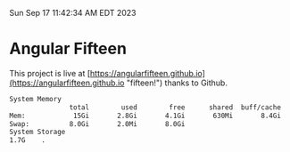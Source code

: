 Sun Sep 17 11:42:34 AM EDT 2023

# Angular Fifteen


This project is live at [https://angularfifteen.github.io](https://angularfifteen.github.io "fifteen!") thanks to Github.

```bash
System Memory
               total        used        free      shared  buff/cache   available
Mem:            15Gi       2.8Gi       4.1Gi       630Mi       8.4Gi        11Gi
Swap:          8.0Gi       2.0Mi       8.0Gi
System Storage
1.7G	.

